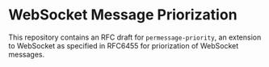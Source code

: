 # WebSocket Message Priorization

This repository contains an RFC draft for `permessage-priority`, an extension to WebSocket as specified in RFC6455 for priorization of WebSocket messages.
